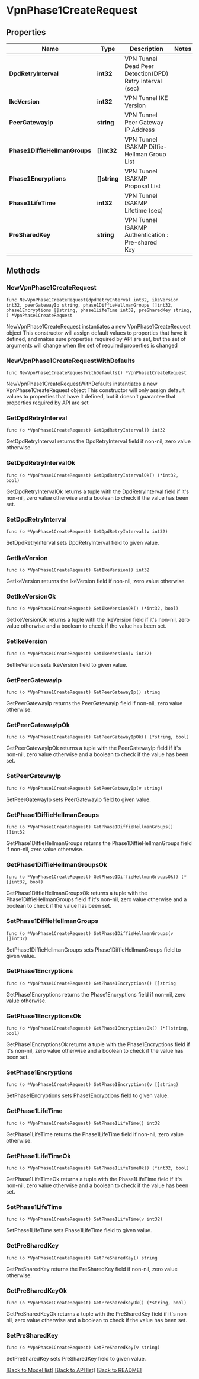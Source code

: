 # VpnPhase1CreateRequest

## Properties

Name | Type | Description | Notes
------------ | ------------- | ------------- | -------------
**DpdRetryInterval** | **int32** | VPN Tunnel Dead Peer Detection(DPD) Retry Interval (sec) | 
**IkeVersion** | **int32** | VPN Tunnel IKE Version | 
**PeerGatewayIp** | **string** | VPN Tunnel Peer Gateway IP Address | 
**Phase1DiffieHellmanGroups** | **[]int32** | VPN Tunnel ISAKMP Diffie-Hellman Group List | 
**Phase1Encryptions** | **[]string** | VPN Tunnel ISAKMP Proposal List | 
**Phase1LifeTime** | **int32** | VPN Tunnel ISAKMP Lifetime (sec) | 
**PreSharedKey** | **string** | VPN Tunnel ISAKMP Authentication : Pre-shared Key | 

## Methods

### NewVpnPhase1CreateRequest

`func NewVpnPhase1CreateRequest(dpdRetryInterval int32, ikeVersion int32, peerGatewayIp string, phase1DiffieHellmanGroups []int32, phase1Encryptions []string, phase1LifeTime int32, preSharedKey string, ) *VpnPhase1CreateRequest`

NewVpnPhase1CreateRequest instantiates a new VpnPhase1CreateRequest object
This constructor will assign default values to properties that have it defined,
and makes sure properties required by API are set, but the set of arguments
will change when the set of required properties is changed

### NewVpnPhase1CreateRequestWithDefaults

`func NewVpnPhase1CreateRequestWithDefaults() *VpnPhase1CreateRequest`

NewVpnPhase1CreateRequestWithDefaults instantiates a new VpnPhase1CreateRequest object
This constructor will only assign default values to properties that have it defined,
but it doesn't guarantee that properties required by API are set

### GetDpdRetryInterval

`func (o *VpnPhase1CreateRequest) GetDpdRetryInterval() int32`

GetDpdRetryInterval returns the DpdRetryInterval field if non-nil, zero value otherwise.

### GetDpdRetryIntervalOk

`func (o *VpnPhase1CreateRequest) GetDpdRetryIntervalOk() (*int32, bool)`

GetDpdRetryIntervalOk returns a tuple with the DpdRetryInterval field if it's non-nil, zero value otherwise
and a boolean to check if the value has been set.

### SetDpdRetryInterval

`func (o *VpnPhase1CreateRequest) SetDpdRetryInterval(v int32)`

SetDpdRetryInterval sets DpdRetryInterval field to given value.


### GetIkeVersion

`func (o *VpnPhase1CreateRequest) GetIkeVersion() int32`

GetIkeVersion returns the IkeVersion field if non-nil, zero value otherwise.

### GetIkeVersionOk

`func (o *VpnPhase1CreateRequest) GetIkeVersionOk() (*int32, bool)`

GetIkeVersionOk returns a tuple with the IkeVersion field if it's non-nil, zero value otherwise
and a boolean to check if the value has been set.

### SetIkeVersion

`func (o *VpnPhase1CreateRequest) SetIkeVersion(v int32)`

SetIkeVersion sets IkeVersion field to given value.


### GetPeerGatewayIp

`func (o *VpnPhase1CreateRequest) GetPeerGatewayIp() string`

GetPeerGatewayIp returns the PeerGatewayIp field if non-nil, zero value otherwise.

### GetPeerGatewayIpOk

`func (o *VpnPhase1CreateRequest) GetPeerGatewayIpOk() (*string, bool)`

GetPeerGatewayIpOk returns a tuple with the PeerGatewayIp field if it's non-nil, zero value otherwise
and a boolean to check if the value has been set.

### SetPeerGatewayIp

`func (o *VpnPhase1CreateRequest) SetPeerGatewayIp(v string)`

SetPeerGatewayIp sets PeerGatewayIp field to given value.


### GetPhase1DiffieHellmanGroups

`func (o *VpnPhase1CreateRequest) GetPhase1DiffieHellmanGroups() []int32`

GetPhase1DiffieHellmanGroups returns the Phase1DiffieHellmanGroups field if non-nil, zero value otherwise.

### GetPhase1DiffieHellmanGroupsOk

`func (o *VpnPhase1CreateRequest) GetPhase1DiffieHellmanGroupsOk() (*[]int32, bool)`

GetPhase1DiffieHellmanGroupsOk returns a tuple with the Phase1DiffieHellmanGroups field if it's non-nil, zero value otherwise
and a boolean to check if the value has been set.

### SetPhase1DiffieHellmanGroups

`func (o *VpnPhase1CreateRequest) SetPhase1DiffieHellmanGroups(v []int32)`

SetPhase1DiffieHellmanGroups sets Phase1DiffieHellmanGroups field to given value.


### GetPhase1Encryptions

`func (o *VpnPhase1CreateRequest) GetPhase1Encryptions() []string`

GetPhase1Encryptions returns the Phase1Encryptions field if non-nil, zero value otherwise.

### GetPhase1EncryptionsOk

`func (o *VpnPhase1CreateRequest) GetPhase1EncryptionsOk() (*[]string, bool)`

GetPhase1EncryptionsOk returns a tuple with the Phase1Encryptions field if it's non-nil, zero value otherwise
and a boolean to check if the value has been set.

### SetPhase1Encryptions

`func (o *VpnPhase1CreateRequest) SetPhase1Encryptions(v []string)`

SetPhase1Encryptions sets Phase1Encryptions field to given value.


### GetPhase1LifeTime

`func (o *VpnPhase1CreateRequest) GetPhase1LifeTime() int32`

GetPhase1LifeTime returns the Phase1LifeTime field if non-nil, zero value otherwise.

### GetPhase1LifeTimeOk

`func (o *VpnPhase1CreateRequest) GetPhase1LifeTimeOk() (*int32, bool)`

GetPhase1LifeTimeOk returns a tuple with the Phase1LifeTime field if it's non-nil, zero value otherwise
and a boolean to check if the value has been set.

### SetPhase1LifeTime

`func (o *VpnPhase1CreateRequest) SetPhase1LifeTime(v int32)`

SetPhase1LifeTime sets Phase1LifeTime field to given value.


### GetPreSharedKey

`func (o *VpnPhase1CreateRequest) GetPreSharedKey() string`

GetPreSharedKey returns the PreSharedKey field if non-nil, zero value otherwise.

### GetPreSharedKeyOk

`func (o *VpnPhase1CreateRequest) GetPreSharedKeyOk() (*string, bool)`

GetPreSharedKeyOk returns a tuple with the PreSharedKey field if it's non-nil, zero value otherwise
and a boolean to check if the value has been set.

### SetPreSharedKey

`func (o *VpnPhase1CreateRequest) SetPreSharedKey(v string)`

SetPreSharedKey sets PreSharedKey field to given value.



[[Back to Model list]](../README.md#documentation-for-models) [[Back to API list]](../README.md#documentation-for-api-endpoints) [[Back to README]](../README.md)


